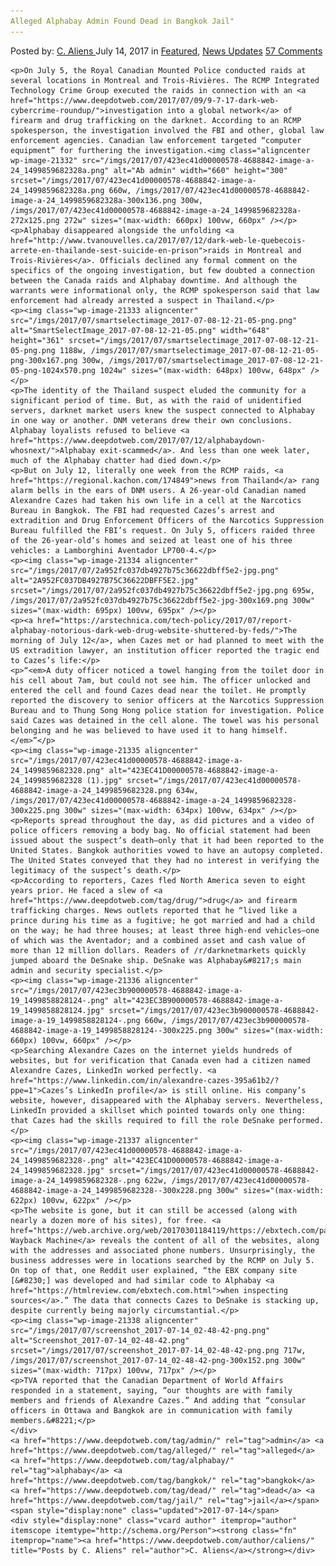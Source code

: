 ```yaml
---
Alleged Alphabay Admin Found Dead in Bangkok Jail"
---
```

<article class="post-listing post-21331 post type-post status-publish format-standard has-post-thumbnail hentry  tag-admin tag-alleged tag-alphabay tag-bangkok tag-dead tag-jail">
    <div class="post-inner">
        <span>Posted by: <a href="https://www.deepdotweb.com/author/caliens/" title="">C. Aliens </a></span>
    <span>July 14, 2017</span>
    <span>in <a href="https://www.deepdotweb.com/category/deepdot-news/" rel="category tag">Featured</a>, <a href="https://www.deepdotweb.com/category/news-updates/" rel="category tag">News Updates</a></span>
    <span><a href="https://www.deepdotweb.com/2017/07/14/alleged-alphabay-admin-found-dead-bangkok-jail/#comments">57 Comments</a></span>
    </p>
    <div class="clear"></div>
    
    <p>On July 5, the Royal Canadian Mounted Police conducted raids at several locations in Montreal and Trois-Rivières. The RCMP Integrated Technology Crime Group executed the raids in connection with an <a href="https://www.deepdotweb.com/2017/07/09/9-7-17-dark-web-cybercrime-roundup/">investigation into a global network</a> of firearm and drug trafficking on the darknet. According to an RCMP spokesperson, the investigation involved the FBI and other, global law enforcement agencies. Canadian law enforcement targeted “computer equipment” for furthering the investigation.<img class="aligncenter wp-image-21332" src="/imgs/2017/07/423ec41d00000578-4688842-image-a-24_1499859682328a.png" alt="Ab admin" width="660" height="300" srcset="/imgs/2017/07/423ec41d00000578-4688842-image-a-24_1499859682328a.png 660w, /imgs/2017/07/423ec41d00000578-4688842-image-a-24_1499859682328a-300x136.png 300w, /imgs/2017/07/423ec41d00000578-4688842-image-a-24_1499859682328a-272x125.png 272w" sizes="(max-width: 660px) 100vw, 660px" /></p>
    <p>Alphabay disappeared alongside the unfolding <a href="http://www.tvanouvelles.ca/2017/07/12/dark-web-le-quebecois-arrete-en-thailande-sest-suicide-en-prison">raids in Montreal and Trois-Rivières</a>. Officials declined any formal comment on the specifics of the ongoing investigation, but few doubted a connection between the Canada raids and Alphabay downtime. And although the warrants were informational only, the RCMP spokesperson said that law enforcement had already arrested a suspect in Thailand.</p>
    <p><img class="wp-image-21333 aligncenter" src="/imgs/2017/07/smartselectimage_2017-07-08-12-21-05-png.png" alt="SmartSelectImage_2017-07-08-12-21-05.png" width="648" height="361" srcset="/imgs/2017/07/smartselectimage_2017-07-08-12-21-05-png.png 1188w, /imgs/2017/07/smartselectimage_2017-07-08-12-21-05-png-300x167.png 300w, /imgs/2017/07/smartselectimage_2017-07-08-12-21-05-png-1024x570.png 1024w" sizes="(max-width: 648px) 100vw, 648px" /></p>
    <p>The identity of the Thailand suspect eluded the community for a significant period of time. But, as with the raid of unidentified servers, darknet market users knew the suspect connected to Alphabay in one way or another. DNM veterans drew their own conclusions. Alphabay loyalists refused to believe <a href="https://www.deepdotweb.com/2017/07/12/alphabaydown-whosnext/">Alphabay exit-scammed</a>. And less than one week later, much of the Alphabay chatter had died down.</p>
    <p>But on July 12, literally one week from the RCMP raids, <a href="https://regional.kachon.com/174849">news from Thailand</a> rang alarm bells in the ears of DNM users. A 26-year-old Canadian named Alexandre Cazes had taken his own life in a cell at the Narcotics Bureau in Bangkok. The FBI had requested Cazes’s arrest and extradition and Drug Enforcement Officers of the Narcotics Suppression Bureau fulfilled the FBI’s request. On July 5, officers raided three of the 26-year-old’s homes and seized at least one of his three vehicles: a Lamborghini Aventador LP700-4.</p>
    <p><img class="wp-image-21334 aligncenter" src="/imgs/2017/07/2a952fc037db4927b75c36622dbff5e2-jpg.png" alt="2A952FC037DB4927B75C36622DBFF5E2.jpg" srcset="/imgs/2017/07/2a952fc037db4927b75c36622dbff5e2-jpg.png 695w, /imgs/2017/07/2a952fc037db4927b75c36622dbff5e2-jpg-300x169.png 300w" sizes="(max-width: 695px) 100vw, 695px" /></p>
    <p><a href="https://arstechnica.com/tech-policy/2017/07/report-alphabay-notorious-dark-web-drug-website-shuttered-by-feds/">The morning of July 12</a>, when Cazes met or had planned to meet with the US extradition lawyer, an institution officer reported the tragic end to Cazes’s life:</p>
    <p>“<em>A duty officer noticed a towel hanging from the toilet door in his cell about 7am, but could not see him. The officer unlocked and entered the cell and found Cazes dead near the toilet. He promptly reported the discovery to senior officers at the Narcotics Suppression Bureau and to Thung Song Hong police station for investigation. Police said Cazes was detained in the cell alone. The towel was his personal belonging and he was believed to have used it to hang himself.</em>”</p>
    <p><img class="wp-image-21335 aligncenter" src="/imgs/2017/07/423ec41d00000578-4688842-image-a-24_1499859682328.png" alt="423EC41D00000578-4688842-image-a-24_1499859682328 (1).jpg" srcset="/imgs/2017/07/423ec41d00000578-4688842-image-a-24_1499859682328.png 634w, /imgs/2017/07/423ec41d00000578-4688842-image-a-24_1499859682328-300x225.png 300w" sizes="(max-width: 634px) 100vw, 634px" /></p>
    <p>Reports spread throughout the day, as did pictures and a video of police officers removing a body bag. No official statement had been issued about the suspect’s death—only that it had been reported to the United States. Bangkok authorities vowed to have an autopsy completed. The United States conveyed that they had no interest in verifying the legitimacy of the suspect’s death.</p>
    <p>According to reporters, Cazes fled North America seven to eight years prior. He faced a slew of <a href="https://www.deepdotweb.com/tag/drug/">drug</a> and firearm trafficking charges. News outlets reported that he “lived like a prince during his time as a fugitive; he got married and had a child on the way; he had three houses; at least three high-end vehicles—one of which was the Aventador; and a combined asset and cash value of more than 12 million dollars. Readers of /r/darknetmarkets quickly jumped aboard the DeSnake ship. DeSnake was Alphabay&#8217;s main admin and security specialist.</p>
    <p><img class="wp-image-21336 aligncenter" src="/imgs/2017/07/423ec3b900000578-4688842-image-a-19_1499858828124-.png" alt="423EC3B900000578-4688842-image-a-19_1499858828124.jpg" srcset="/imgs/2017/07/423ec3b900000578-4688842-image-a-19_1499858828124-.png 660w, /imgs/2017/07/423ec3b900000578-4688842-image-a-19_1499858828124--300x225.png 300w" sizes="(max-width: 660px) 100vw, 660px" /></p>
    <p>Searching Alexandre Cazes on the internet yields hundreds of websites, but for verification that Canada even had a citizen named Alexandre Cazes, LinkedIn worked perfectly. <a href="https://www.linkedin.com/in/alexandre-cazes-395a61b2/?ppe=1">Cazes’s LinkedIn profile</a> is still online. His company’s website, however, disappeared with the Alphabay servers. Nevertheless, LinkedIn provided a skillset which pointed towards only one thing: that Cazes had the skills required to fill the role DeSnake performed.</p>
    <p><img class="wp-image-21337 aligncenter" src="/imgs/2017/07/423ec41d00000578-4688842-image-a-24_1499859682328-.png" alt="423EC41D00000578-4688842-image-a-24_1499859682328.jpg" srcset="/imgs/2017/07/423ec41d00000578-4688842-image-a-24_1499859682328-.png 622w, /imgs/2017/07/423ec41d00000578-4688842-image-a-24_1499859682328--300x228.png 300w" sizes="(max-width: 622px) 100vw, 622px" /></p>
    <p>The website is gone, but it can still be accessed (along with nearly a dozen more of his sites), for free. <a href="https://web.archive.org/web/20170301184119/https://ebxtech.com/page/accueil">The Wayback Machine</a> reveals the content of all of the websites, along with the addresses and associated phone numbers. Unsurprisingly, the business addresses were in locations searched by the RCMP on July 5. On top of that, one Reddit user explained, “the EBX company site [&#8230;] was developed and had similar code to Alphabay <a href="https://htmlreview.com/ebxtech.com.html">when inspecting sources</a>.” The data that connects Cazes to DeSnake is stacking up, despite currently being majorly circumstantial.</p>
    <p><img class="wp-image-21338 aligncenter" src="/imgs/2017/07/screenshot_2017-07-14_02-48-42-png.png" alt="Screenshot_2017-07-14_02-48-42.png" srcset="/imgs/2017/07/screenshot_2017-07-14_02-48-42-png.png 717w, /imgs/2017/07/screenshot_2017-07-14_02-48-42-png-300x152.png 300w" sizes="(max-width: 717px) 100vw, 717px" /></p>
    <p>TVA reported that the Canadian Department of World Affairs responded in a statement, saying, “our thoughts are with family members and friends of Alexandre Cazes.” And adding that “consular officers in Ottawa and Bangkok are in communication with family members.&#8221;</p>
    </div>
    <a href="https://www.deepdotweb.com/tag/admin/" rel="tag">admin</a> <a href="https://www.deepdotweb.com/tag/alleged/" rel="tag">alleged</a> <a href="https://www.deepdotweb.com/tag/alphabay/" rel="tag">alphabay</a> <a href="https://www.deepdotweb.com/tag/bangkok/" rel="tag">bangkok</a> <a href="https://www.deepdotweb.com/tag/dead/" rel="tag">dead</a> <a href="https://www.deepdotweb.com/tag/jail/" rel="tag">jail</a></span> <span style="display:none" class="updated">2017-07-14</span>
    <div style="display:none" class="vcard author" itemprop="author" itemscope itemtype="http://schema.org/Person"><strong class="fn" itemprop="name"><a href="https://www.deepdotweb.com/author/caliens/" title="Posts by C. Aliens" rel="author">C. Aliens</a></strong></div>
    
